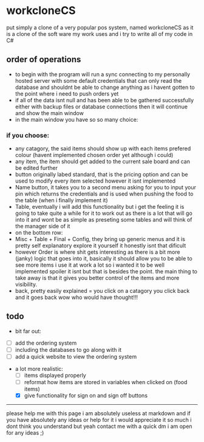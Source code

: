 # workcloneCS 
put simply a clone of a very popular pos system, named workcloneCS as it is a clone of the soft ware my work uses and i try to write all of my code in C#
## order of operations
- to begin with the program will run a sync connecting to my personally hosted server with some default credentials that can only read the database and shouldnt be able to change anything as i havent gotten to the point where i need to push orders yet
- if all of the data isnt null and has been able to be gathered successfully either with backup files or database connections then it will continue and show the main window
- in the main window you have so so many choice:

### if you choose:
- any catagory, the said items should show up with each items prefered colour (havent implemented chosen order yet although i could)
- any item, the item should get added to the current sale board and can be edited further
- button originally labed standard, that is the pricing option and can be used to modify every item selected however it isnt implemented
- Name button, it takes you to a second menu asking for you to input your pin which returns the credentials and is used when pushing the food to the table (when i finally implement it)
- Table, eventually i will add this functionality but i get the feeling it is going to take quite a while for it to work out as there is a lot that will go into it and wont be as simple as preseting some tables and will think of the manager side of it 
- on the bottom row:
- Misc + Table + Final + Config, they bring up generic menus and it is pretty self explanatory explore it yourself it honestly isnt that dificult
- however Order is where shit gets interesting as there is a bit more (janky) logic that goes into it, basically it should allow you to be able to see more items i use it at work a lot so i wanted it to be well implemented spoiler it isnt but that is besides the point. the main thing to take away is that it gives you better control of the items and more visibility.
- back, pretty easily explained = you click on a catagory you click back and it goes back wow who would have thought!!!

## todo
-  bit far out: 
  - [ ] add the ordering system
  - [ ] including the databases to go along with it
  - [ ] add a quick website to view the ordering system
- a lot more realistic:
    - [ ] items displayed properly 
    - [ ] reformat how items are stored in variables when clicked on (food items)
    - [x] give functionality for sign on and sign off buttons

---
please help me with this page i am absolutely useless at markdown and if you have absolutely any ideas or help for it i would appreciate it so much i dont think you understand but yeah contact me with a quick dm i am open for any ideas ;)